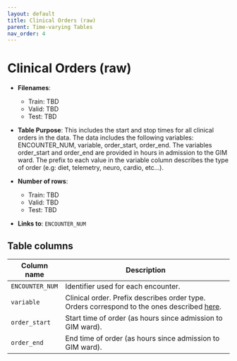 ```yaml
---
layout: default
title: Clinical Orders (raw)
parent: Time-varying Tables
nav_order: 4
---
```


# Clinical Orders (raw)

- **Filenames**: 
    -	Train: TBD
    -	Valid: TBD
    -	Test: TBD


- **Table Purpose**: This includes the start and stop times for all clinical orders in the data. The data includes the following variables: ENCOUNTER_NUM, variable, order_start, order_end.  The variables order_start and order_end are provided in hours in admission to the GIM ward. The prefix to each value in the variable column describes the type of order (e.g: diet, telemetry, neuro, cardio, etc…). 
 
- **Number of rows**: 
    - Train: TBD
    -	Valid: TBD
    -	Test: TBD

- **Links to**: `ENCOUNTER_NUM`
 
 
## Table columns
 
| Column name |  Description |
| ----------- | ------------ |
| `ENCOUNTER_NUM` | Identifier used for each encounter. |
| `variable` | Clinical order. Prefix describes order type. Orders correspond to the ones described [here](./clinical-orders-preproc). | 
| `order_start` | Start time of order (as hours since admission to GIM ward). |
| `order_end` | End time of order (as hours since admission to GIM ward). |
